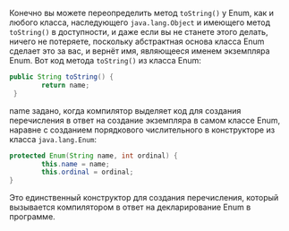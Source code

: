 Конечно вы можете переопределить метод <code>toString()</code> у Enum, как и любого класса, наследующего <code>java.lang.Object</code> и имеющего метод <code>toString()</code> в доступности, и даже если вы не станете этого делать, ничего не потеряете, поскольку абстрактная основа класса Enum сделает это за вас, и вернёт имя, являющееся именем экземпляра Enum. 
Вот код метода <code>toString()</code> из класса Enum:
```java
public String toString() {
        return name;
 }
```
name задано, когда компилятор выделяет код для создания перечисления в ответ на создание экземпляра в самом классе Enum, наравне с созданием порядкового числительного в конструкторе из класса <code>java.lang.Enum</code>:

```java
protected Enum(String name, int ordinal) {
        this.name = name;
        this.ordinal = ordinal;
}
```
Это единственный конструктор для создания перечисления, который вызывается компилятором в ответ на декларирование Enum в программе.